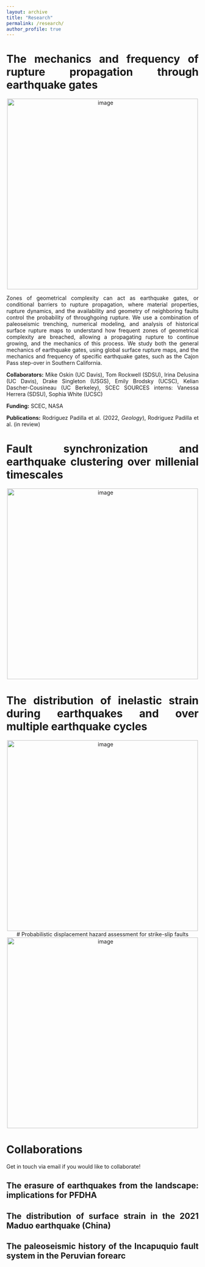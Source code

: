 ```yaml
---
layout: archive
title: "Research"
permalink: /research/
author_profile: true
---
```


# The mechanics and frequency of rupture propagation through earthquake gates

<center>
<img width="500" alt="image" src="https://github.com/absrp/albamrodriguez.github.io/assets/52015046/86b065ab-b8a6-4c89-8c64-15f79301ffc1">
</center>

<p align="justify">

Zones of geometrical complexity can act as earthquake gates, or conditional barriers to rupture propagation, where material properties, rupture dynamics, and the availability and geometry of neighboring faults control the probability of throughgoing rupture. We use a combination of paleoseismic trenching, numerical modeling, and analysis of historical surface rupture maps to understand how frequent zones of geometrical complexity are breached, allowing a propagating rupture to continue growing, and the mechanics of this process. We study both the general mechanics of earthquake gates, using global surface rupture maps, and the mechanics and frequency of specific earthquake gates, such as the Cajon Pass step-over in Southern California.

**Collaborators:** Mike Oskin (UC Davis), Tom Rockwell (SDSU), Irina Delusina (UC Davis), Drake Singleton (USGS), Emily Brodsky (UCSC), Kelian Dascher-Cousineau (UC Berkeley), SCEC SOURCES interns: Vanessa Herrera (SDSU), Sophia White (UCSC)

**Funding:** SCEC, NASA

**Publications:** Rodriguez Padilla et al. (2022, *Geology*), Rodriguez Padilla et al. (in review) 

</p>
 
# Fault synchronization and earthquake clustering over millenial timescales

<center>
<img width="500" alt="image" src="https://github.com/absrp/albamrodriguez.github.io/assets/52015046/21495644-0280-4503-bd9f-9d70fe57f6b0">
</center>

<style>body {text-align: justify}

Paleoseismic evidence from fault systems across the world suggests that fault synchronization and event clustering are ubiquitous behaviors in the geologic record. We model a two-fault system in quasidynamic earthquake simulator QuakeDFN to examine the  interevent time and magnitude variability that emerges from the elastic interactions between the faults, controlled by the fault spacing, and from the stress heterogeneity on each fault, controlled by the nucleation size.

**Collaborators:** Jean-Philippe Avouac, K.J. Im, Alexis Saez, Hojjat Kaveh (Caltech)

**Funding:** O.K. Earl postdoctoral fellowship (Caltech)
 
</style>

# The distribution of inelastic strain during earthquakes and over multiple earthquake cycles
<center>
<img width="500" alt="image" src="https://github.com/absrp/albamrodriguez.github.io/assets/52015046/bec1a5fa-eceb-4205-b25f-1130eee7cec0">
</center>

<style>body {text-align: justify}

Inelastic deformation constitutes a permanent sink of strain energy during earthquakes, modifies the elastic properties of the shallow crust, threatens lifelines, and amplifies ground shaking during earthquakes. We use field observations and remote sensing (often drone images) to characterize the spatial distribution of fracturing and folding around faults during individual earthquakes and over multiple earthquake cycles to investigate the mechanisms that accommodate permanent strains within the rock volume and the evolution of the mechanical properties of that volume. We have applied this to individual earthquakes (e.g., Ridgecrest 2019, Landers 1992), and to fault zones that record a cumulative record of normal faulting spanning millenia (e.g., the Volcanic Tableland in Bishop or the Modoc Plateau in northern California). 


**Collaborators:** Mike Oskin (UC Davis), Chris Milliner (Caltech), Andreas Plesch (Harvard), SCEC SOURCES interns: Mercedes Quintana, Brian Castillo, Ruth Prado, Tom Shea, UC Davis undergraduate: Leslie Garcia

**Funding:** SCEC, NASA

**Publications:** Rodriguez Padilla et al. (2022a, *SRL*),  Rodriguez Padilla et al. (2022b, *Nature Geoscience*)
</style>

<center>
# Probabilistic displacement hazard assessment for strike-slip faults
<img width="500" alt="image" src="https://github.com/absrp/albamrodriguez.github.io/assets/52015046/3e4ade0f-2184-4cc2-bbb6-32bb7744062b">
</center>

<style>body {text-align: justify}

Fracturing and surface displacements during earthquakes threaten infrastructure and lifelines. We have been working to expand probabilistic displacement hazard models to account for the hazard posed by distributed fracturing, such as that observed in immature earthquakes in the Eastern California Shear Zone. Because surface processes erase the record of faulting, limiting the development and application of hazard models to fault zones that have not hosted a recent earthquake, we also work to quantify the loss of information for mapping fault zones as a function of the time elapsed since the most recent earthquake (see collaborations section for more info on this work, led by PhD candidate Mindy Zuckerman). 

**Collaborators:** Mike Oskin (UC Davis), Ramon Arrowsmith (ASU), graduate student: Mindy Zuckerman (ASU)

**Funding:** PG&E, NEHRP

**Publications:** Rodriguez Padilla and Oskin (2023, *BSSA*)

</style>

# Collaborations
Get in touch via email if you would like to collaborate! 

## The erasure of earthquakes from the landscape: implications for PFDHA

<style>body {text-align: justify}

Probabilistic fault displacement hazard analysis (PFDHA) relies on knowledge of the magnitude and distribution of coseismic surface displacements. For old events, this information hides in the landscape, modified by the action of surface processes which begin to reshape the record immediately post-earthquake so that the time elapsed since the most recent event, and the conditions under which these surface processes operate will dictate the information available for mapping a fault from the modern landscape. In this work led by PhD candidate Mindy Zuckerman (ASU), we apply a suite of 2D surface process models to high-resolution digital elevation models from environments in southern California with different time elapsed since a well-constrained most recent earthquake to quantify the decrease of information available for mapping as a function of time since the event. 

**Collaborators:** Ramon Arrowsmith (ASU), Mindy Zuckerman (ASU)

**Funding:** NEHRP
</style>

## The distribution of surface strain in the 2021 Maduo earthquake (China)

<style>body {text-align: justify}

In this work led by colleagues at the China Earthquake Administration, we use dense, high-resolution geologic and geodetic data from the 2021 Maduo earthquake in the Tibetan Plateau to investigate the effect of fault maturity and stress orientation, and rupture branching, on the mechanics of the event.

**Collaborators:** Jing Liu (China Earthquake Administration) and Wenqian Yao (IPGP)

**Publications:** Liu-Zheng et al. (2023, *GRL*), Yao et al. (2024, *Tectonophysics*)

 </style>
  
## The paleoseismic history of the Incapuquio fault system in the Peruvian forearc

<style>body {text-align: justify}

The Incapuquio Fault System in southern Peru accommodates some of the Naza-South America convergence and produces surface rupturing earthquakes that threaten nearby populations. A group led by Dr. Carlos Benavente at The Instituto Geológico, Minero y Metalúrgico (INGEMMET) works to understand the mechanics and paleoseismic history of the different faults within the Incapuquio system. I participated in field efforts during my undergraduate thesis at College of the Atlantic, under the supervision of Dr. Sarah Hall. 

**Collaborators:** Carlos Benavente (INGEMMET), Sarah Hall (College of the Atlantic)

**Publications:** Benavente et al. (2022, *Tectonophysics*)

   </style>
